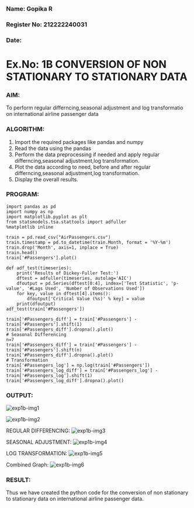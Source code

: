 ### Name: Gopika R
### Register No: 212222240031
### Date: 

# Ex.No: 1B CONVERSION OF NON STATIONARY TO STATIONARY DATA

### AIM:

To perform regular differncing,seasonal adjustment and log transformatio on international airline passenger data

### ALGORITHM:

1. Import the required packages like pandas and numpy
2. Read the data using the pandas
3. Perform the data preprocessing if needed and apply regular differncing,seasonal adjustment,log transformation.
4. Plot the data according to need, before and after regular differncing,seasonal adjustment,log transformation.
5. Display the overall results.
   
### PROGRAM:
```
import pandas as pd
import numpy as np
import matplotlib.pyplot as plt
from statsmodels.tsa.stattools import adfuller
%matplotlib inline

train = pd.read_csv("AirPassengers.csv")
train.timestamp = pd.to_datetime(train.Month, format = '%Y-%m')
train.drop('Month', axis=1, inplace = True)
train.head()
train['#Passengers'].plot()

def adf_test(timeseries):
    print('Results of Dickey-Fuller Test:')
    dftest = adfuller(timeseries, autolag='AIC')
    dfoutput = pd.Series(dftest[0:4], index=['Test Statistic', 'p-value', '#Lags Used', 'Number of Observations Used'])
    for key, value in dftest[4].items():
        dfoutput['Critical Value (%s)' % key] = value
    print(dfoutput)
adf_test(train['#Passengers'])

train['#Passengers_diff'] = train['#Passengers'] - train['#Passengers'].shift(1)
train['#Passengers_diff'].dropna().plot()
# Seasonal Differencing
n=7
train['#Passengers_diff'] = train['#Passengers'] - train['#Passengers'].shift(n)
train['#Passengers_diff'].dropna().plot()
# Transformation
train['#Passengers_log'] = np.log(train['#Passengers'])
train['#Passengers_log_diff'] = train['#Passengers_log'] - train['#Passengers_log'].shift(1)
train['#Passengers_log_diff'].dropna().plot()
```


### OUTPUT:

![exp1b-img1](https://github.com/user-attachments/assets/42c81afe-cf76-464c-8a27-2da05cc0f916)

![exp1b-img2](https://github.com/user-attachments/assets/e412e94e-8430-437d-8d69-a359a56ac6f1)


REGULAR DIFFERENCING:
![exp1b-img3](https://github.com/user-attachments/assets/d0a1290c-acfd-4c98-8d1c-03cbdb8c997a)


SEASONAL ADJUSTMENT:
![exp1b-img4](https://github.com/user-attachments/assets/fc6af112-68f6-4d1d-909a-d596208b4b9d)


LOG TRANSFORMATION:
![exp1b-img5](https://github.com/user-attachments/assets/86270cdf-e9e9-482d-ab99-d3699785012d)

Combined Graph:
![exp1b-img6](https://github.com/user-attachments/assets/cde9a884-42f5-404e-ad90-a270b3280a53)


### RESULT:
Thus we have created the python code for the conversion of non stationary to stationary data on international airline passenger
data.
